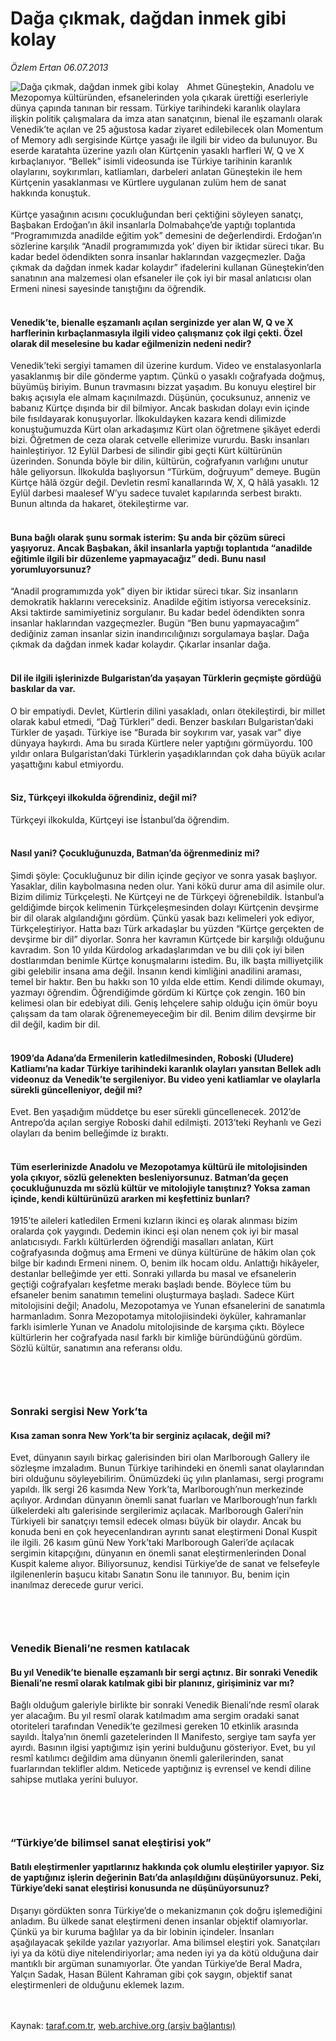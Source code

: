 # Dağa çıkmak, dağdan inmek gibi kolay

*Özlem Ertan 06.07.2013*

<div class="yazi"><img align="left" alt="Dağa çıkmak, dağdan inmek gibi kolay" border="0" src="http://www.taraf.com.tr/fotoraflar/makaleler/daga-cikmak-dagdan-inmek-gibi-kolay_8863_orijinal.jpg" style="border-right-width:10px; border-color:#FFFFFF"/>Ahmet Güneştekin, Anadolu ve Mezopomya kültüründen, efsanelerinden yola çıkarak ürettiği eserleriyle dünya çapında tanınan bir ressam. Türkiye tarihindeki karanlık olaylara ilişkin politik çalışmalara da imza atan sanatçının, bienal ile eşzamanlı olarak Venedik’te açılan ve 25 ağustosa kadar ziyaret edilebilecek olan Momentum of Memory adlı sergisinde Kürtçe yasağı ile ilgili bir video da bulunuyor. Bu eserde karatahta üzerine yazılı olan Kürtçenin yasaklı harfleri W, Q ve X kırbaçlanıyor. “Bellek” isimli videosunda ise Türkiye tarihinin karanlık olaylarını, soykırımları, katliamları, darbeleri anlatan Güneştekin ile hem Kürtçenin yasaklanması ve Kürtlere uygulanan zulüm hem de sanat hakkında konuştuk.<br/><br/>Kürtçe yasağının acısını çocukluğundan beri çektiğini söyleyen sanatçı, Başbakan Erdoğan’ın âkil insanlarla Dolmabahçe’de yaptığı toplantıda “Programımızda anadilde eğitim yok” demesini de değerlendirdi. Erdoğan’ın sözlerine karşılık “Anadil programımızda yok’ diyen bir iktidar süreci tıkar. Bu kadar bedel ödendikten sonra insanlar haklarından vazgeçmezler. Dağa çıkmak da dağdan inmek kadar kolaydır” ifadelerini kullanan Güneştekin’den sanatının ana malzemesi olan efsaneler ile çok iyi bir masal anlatıcısı olan Ermeni ninesi sayesinde tanıştığını da öğrendik.<br/><br/><h4>Venedik’te, bienalle eşzamanlı açılan serginizde yer alan W, Q ve X harflerinin kırbaçlanmasıyla ilgili video çalışmanız çok ilgi çekti. Özel olarak dil meselesine bu kadar eğilmenizin nedeni nedir?</h4>Venedik’teki sergiyi tamamen dil üzerine kurdum. Video ve enstalasyonlarla yasaklanmış bir dile gönderme yaptım. Çünkü o yasaklı coğrafyada doğmuş, büyümüş biriyim. Bunun travmasını bizzat yaşadım. Bu konuyu eleştirel bir bakış açısıyla ele almam kaçınılmazdı. Düşünün, çocuksunuz, anneniz ve babanız Kürtçe dışında bir dil bilmiyor. Ancak baskıdan dolayı evin içinde bile fısıldayarak konuşuyorlar. İlkokuldayken kazara kendi dilimizde konuştuğumuzda Kürt olan arkadaşımız Kürt olan öğretmene şikâyet ederdi bizi. Öğretmen de ceza olarak cetvelle ellerimize vururdu. Baskı insanları hainleştiriyor. 12 Eylül Darbesi de silindir gibi geçti Kürt kültürünün üzerinden. Sonunda böyle bir dilin, kültürün, coğrafyanın varlığını unutur hâle geliyorsun. İlkokulda başlıyorsun “Türküm, doğruyum” demeye. Bugün Kürtçe hâlâ özgür değil. Devletin resmî kanallarında W, X, Q hâlâ yasaklı. 12 Eylül darbesi maalesef W’yu sadece tuvalet kapılarında serbest bıraktı. Bunun altında da hakaret, ötekileştirme var.<br/><br/><h4>Buna bağlı olarak şunu sormak isterim: Şu anda bir çözüm süreci yaşıyoruz. Ancak Başbakan, âkil insanlarla yaptığı toplantıda “anadilde eğitimle ilgili bir düzenleme yapmayacağız” dedi. Bunu nasıl yorumluyorsunuz?</h4>“Anadil programımızda yok” diyen bir iktidar süreci tıkar. Siz insanların demokratik haklarını vereceksiniz. Anadilde eğitim istiyorsa vereceksiniz. Aksi taktirde samimiyetiniz sorgulanır. Bu kadar bedel ödendikten sonra insanlar haklarından vazgeçmezler. Bugün “Ben bunu yapmayacağım” dediğiniz zaman insanlar sizin inandırıcılığınızı sorgulamaya başlar. Dağa çıkmak da dağdan inmek kadar kolaydır. Çıkarlar insanlar dağa.<br/><br/><h4>Dil ile ilgili işlerinizde Bulgaristan’da yaşayan Türklerin geçmişte gördüğü baskılar da var.</h4>O bir empatiydi. Devlet, Kürtlerin dilini yasakladı, onları ötekileştirdi, bir millet olarak kabul etmedi, “Dağ Türkleri” dedi. Benzer baskıları Bulgaristan’daki Türkler de yaşadı. Türkiye ise “Burada bir soykırım var, yasak var” diye dünyaya haykırdı. Ama bu sırada Kürtlere neler yaptığını görmüyordu. 100 yıldır onlara Bulgaristan’daki Türklerin yaşadıklarından çok daha büyük acılar yaşattığını kabul etmiyordu.<br/><br/><h4>Siz, Türkçeyi ilkokulda öğrendiniz, değil mi?</h4>Türkçeyi ilkokulda, Kürtçeyi ise İstanbul’da öğrendim.<br/><br/><h4>Nasıl yani? Çocukluğunuzda, Batman’da öğrenmediniz mi?</h4>Şimdi şöyle: Çocukluğunuz bir dilin içinde geçiyor ve sonra yasak başlıyor. Yasaklar, dilin kaybolmasına neden olur. Yani kökü durur ama dil asimile olur. Bizim dilimiz Türkçeleşti. Ne Kürtçeyi ne de Türkçeyi öğrenebildik. İstanbul’a geldiğimde birçok kelimenin Türkçeleşmesinden dolayı Kürtçenin devşirme bir dil olarak algılandığını gördüm. Çünkü yasak bazı kelimeleri yok ediyor, Türkçeleştiriyor. Hatta bazı Türk arkadaşlar bu yüzden “Kürtçe gerçekten de devşirme bir dil” diyorlar. Sonra her kavramın Kürtçede bir karşılığı olduğunu kavradım. Son 10 yılda Kürdolog arkadaşlarımdan ve bu dili çok iyi bilen dostlarımdan benimle Kürtçe konuşmalarını istedim. Bu, ilk başta milliyetçilik gibi gelebilir insana ama değil. İnsanın kendi kimliğini anadilini araması, temel bir haktır. Ben bu hakkı son 10 yılda elde ettim. Kendi dilimde okumayı, yazmayı öğrendim. Öğrendiğimde gördüm ki Kürtçe çok zengin. 160 bin kelimesi olan bir edebiyat dili. Geniş lehçelere sahip olduğu için ömür boyu çalışsam da tam olarak öğrenemeyeceğim bir dil. Benim dilim devşirme bir dil değil, kadim bir dil.<br/><br/><h4>1909’da Adana’da Ermenilerin katledilmesinden, Roboski (Uludere) Katliamı’na kadar Türkiye tarihindeki karanlık olayları yansıtan Bellek adlı videonuz da Venedik’te sergileniyor. Bu video yeni katliamlar ve olaylarla sürekli güncelleniyor, değil mi?</h4>Evet. Ben yaşadığım müddetçe bu eser sürekli güncellenecek. 2012’de Antrepo’da açılan sergiye Roboski dahil edilmişti. 2013’teki Reyhanlı ve Gezi olayları da benim belleğimde iz bıraktı.<br/><br/><h4>Tüm eserlerinizde Anadolu ve Mezopotamya kültürü ile mitolojisinden yola çıkıyor, sözlü gelenekten besleniyorsunuz. Batman’da geçen çocukluğunuzda mı sözlü kültür ve mitolojiyle tanıştınız? Yoksa zaman içinde, kendi kültürünüzü ararken mi keşfettiniz bunları?</h4>1915’te aileleri katledilen Ermeni kızların ikinci eş olarak alınması bizim oralarda çok yaygındı. Dedemin ikinci eşi olan nenem çok iyi bir masal anlatıcısıydı. Farklı kültürlerden öğrendiği masalları anlatan, Kürt coğrafyasında doğmuş ama Ermeni ve dünya kültürüne de hâkim olan çok bilge bir kadındı Ermeni ninem. O, benim ilk hocam oldu. Anlattığı hikâyeler, destanlar belleğimde yer etti. Sonraki yıllarda bu masal ve efsanelerin geçtiği coğrafyaları keşfetme merakı başladı bende. Böylece tüm bu efsaneler benim sanatımın temelini oluşturmaya başladı. Sadece Kürt mitolojisini değil; Anadolu, Mezopotamya ve Yunan efsanelerini de sanatımla harmanladım. Sonra Mezopotamya mitolojiisindeki öyküler, kahramanlar farklı isimlerle Yunan ve Anadolu mitolojisinde de karşıma çıktı. Böylece kültürlerin her coğrafyada nasıl farklı bir kimliğe büründüğünü gördüm. Sözlü kültür, sanatımın ana referansı oldu.<br/><br/><h3><br/></h3><h3>Sonraki sergisi New York’ta</h3><h4>Kısa zaman sonra New York’ta bir serginiz açılacak, değil mi?</h4>Evet, dünyanın sayılı birkaç galerisinden biri olan Marlborough Gallery ile sözleşme imzaladım. Bunun Türkiye tarihindeki en önemli sanat olaylarından biri olduğunu söyleyebilirim. Önümüzdeki üç yılın planlaması, sergi programı yapıldı. İlk sergi 26 kasımda New York’ta, Marlborough’nun merkezinde açılıyor. Ardından dünyanın önemli sanat fuarları ve Marlborough’nun farklı ülkelerdeki altı galerisinde sergilerimiz açılacak. Marlborough Galeri’nin Türkiyeli bir sanatçıyı temsil edecek olması büyük bir olaydır. Ancak bu konuda beni en çok heyecenlandıran ayrıntı sanat eleştirmeni Donal Kuspit ile ilgili. 26 kasım günü New York’taki Marlborough Galeri’de açılacak sergimin kitapçığını, dünyanın en önemli sanat eleştirmenlerinden Donal Kuspit kaleme alıyor. Biliyorsunuz, kendisi Türkiye’de de sanat ve felsefeyle ilgilenenlerin başucu kitabı Sanatın Sonu ile tanınıyor. Bu, benim için inanılmaz derecede gurur verici.<br/><br/><h3><br/></h3><h3>Venedik Bienali’ne resmen katılacak</h3><h4>Bu yıl Venedik’te bienalle eşzamanlı bir sergi açtınız. Bir sonraki Venedik Bienali’ne resmî olarak katılmak gibi bir planınız, girişiminiz var mı?</h4>Bağlı olduğum galeriyle birlikte bir sonraki Venedik Bienali’nde resmî olarak yer alacağım. Bu yıl resmî olarak katılmadım ama sergim oradaki sanat otoriteleri tarafından Venedik’te gezilmesi gereken 10 etkinlik arasında sayıldı. İtalya’nın önemli gazetelerinden Il Manifesto, sergiye tam sayfa yer ayırdı. Basının ilgisi yaptığımız işin yerini bulduğunu gösteriyor. Evet, bu yıl resmî katılımcı değildim ama dünyanın önemli galerilerinden, sanat fuarlarından teklifler aldım. Neticede yaptığınız iş evrensel ve kendi diline sahipse mutlaka yerini buluyor.<br/><br/><h3><br/></h3><h3>“Türkiye’de bilimsel sanat eleştirisi yok”</h3><h4>Batılı eleştirmenler yapıtlarınız hakkında çok olumlu eleştiriler yapıyor. Siz de yaptığınız işlerin değerinin Batı’da anlaşıldığını düşünüyorsunuz. Peki, Türkiye’deki sanat eleştirisi konusunda ne düşünüyorsunuz?</h4>Dışarıyı gördükten sonra Türkiye’de o mekanizmanın çok doğru işlemediğini anladım. Bu ülkede sanat eleştirmeni denen insanlar objektif olamıyorlar. Çünkü ya bir kuruma bağlılar ya da bir lobinin içindeler. İnsanları aşağılayacak şekilde yazılar yazıyorlar. Ama bilimsel eleştiri yok. Sanatçıları iyi ya da kötü diye nitelendiriyorlar; ama neden iyi ya da kötü olduğuna dair mantıklı bir argüman sunamıyorlar. Öte yandan Türkiye’de Beral Madra, Yalçın Sadak, Hasan Bülent Kahraman gibi çok saygın, objektif sanat eleştirmenleri de olduğunu eklemek lazım.<br/><br/><br/>
</div>

Kaynak: [taraf.com.tr](http://www.taraf.com.tr:80/ozlem-ertan-3/makale-daga-cikmak-dagdan-inmek-gibi-kolay.htm), [web.archive.org (arşiv bağlantısı)](http://web.archive.org/web/20130708074236/http://www.taraf.com.tr:80/ozlem-ertan-3/makale-daga-cikmak-dagdan-inmek-gibi-kolay.htm)
